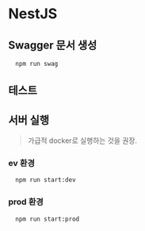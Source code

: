 # NestJS

## Swagger 문서 생성

```bash
  npm run swag
```

## 테스트

## 서버 실행

> 가급적 docker로 실행하는 것을 권장.

### ev 환경

```bash
  npm run start:dev
```

### prod 환경

```bash
  npm run start:prod
```
